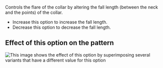 Controls the flare of the collar by altering the fall length (between the neck and the points) of the collar.

- Increase this option to increase the fall length.
- Decrease this option to decrease the fall length.

## Effect of this option on the pattern

![This image shows the effect of this option by superimposing several variants that have a different value for this option](carlton_collarflare_sample.svg "Effect of this option on the pattern")
